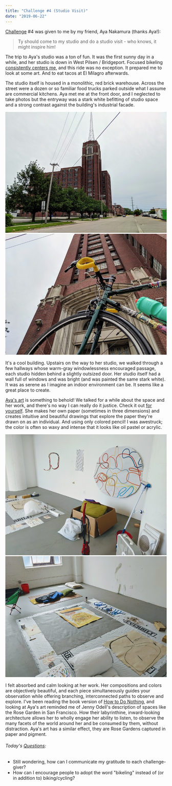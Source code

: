 ```yaml
---
title: "Challenge #4 (Studio Visit)"
date: "2019-06-22"
---
```


[Challenge](/blog/19/06/challenges/) #4 was given to me by my friend, Aya Nakamura (thanks Aya!):

> Ty should come to my studio and do a studio visit - who knows, it might inspire him!

The trip to Aya's studio was a ton of fun. It was the first sunny day in a while, and her studio is down in West Pilsen / Bridgeport. Focused bikeling [consistently centers me](/blog/19/06/kinds-of-forgiveness), and this ride was no exception. It prepared me to look at some art. And to eat tacos at El Milagro afterwards.

The studio itself is housed in a monolithic, red brick warehouse. Across the street were a dozen or so familiar food trucks parked outside what I assume are commercial kitchens. Aya met me at the front door, and I neglected to take photos but the entryway was a stark white befitting of studio space and a strong contrast against the building's industrial facade.

<p class="image-grid"/>

![Studio Building](./building-1.jpg)
![Studio Building with Bike](./building-2.jpg)

It's a cool building. Upstairs on the way to her studio, we walked through a few hallways whose warm-gray windowlessness encouraged passage, each studio hidden behind a slightly outsized door. Her studio itself had a wall full of windows and was bright (and was painted the same stark white). It was as serene as I imagine an indoor environment can be. It seems like a great place to create.

[Aya's art](https://www.aya-nakamura.com) is something to behold! We talked for a while about the space and her work, and there's no way I can really do it justice. Check it out [for yourself](https://www.aya-nakamura.com/2019). She makes her own paper (sometimes in three dimensions) and creates intuitive and beautiful drawings that explore the paper they're drawn on as an individual. And using only colored pencil! I was awestruck; the color is often so waxy and intense that it looks like oil pastel or acrylic.

<p class="image-grid"/>

![Studio 1](./studio-1.jpg)
![Studio 2](./studio-2.jpg)

I felt absorbed and calm looking at her work. Her compositions and colors are objectively beautiful, and each piece simultaneously guides your observation while offering branching, interconnected paths to observe and explore. I've been reading the book version of [How to Do Nothing](https://medium.com/@the_jennitaur/how-to-do-nothing-57e100f59bbb), and looking at Aya's art reminded me of Jenny Odell's description of spaces like the Rose Garden in San Francisco. How their labyrinthine, inward-looking architecture allows her to wholly engage her ability to listen, to observe the many facets of the world around her and be consumed by them, without distraction. Aya's art has a similar effect, they are Rose Gardens captured in paper and pigment.

<aside>
  <h6>Today's <a href="/blog/19/06/refining-questions/">Questions</a>:</h6>
  <ul>
    <li>Still wondering, how can I communicate my gratitude to each challenge-giver?</li>
    <li>How can I encourage people to adopt the word "bikeling" instead of (or in addition to) biking/cycling?
  </ul>
</aside>
